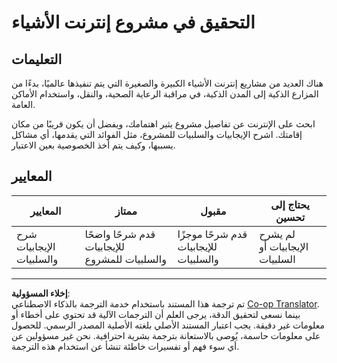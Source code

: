 <!--
CO_OP_TRANSLATOR_METADATA:
{
  "original_hash": "7ef1cec2d27b086032d46ab1958f3e99",
  "translation_date": "2025-08-26T23:36:15+00:00",
  "source_file": "1-getting-started/lessons/1-introduction-to-iot/assignment.md",
  "language_code": "ar"
}
-->
# التحقيق في مشروع إنترنت الأشياء

## التعليمات

هناك العديد من مشاريع إنترنت الأشياء الكبيرة والصغيرة التي يتم تنفيذها عالميًا، بدءًا من المزارع الذكية إلى المدن الذكية، في مراقبة الرعاية الصحية، والنقل، واستخدام الأماكن العامة.

ابحث على الإنترنت عن تفاصيل مشروع يثير اهتمامك، ويفضل أن يكون قريبًا من مكان إقامتك. اشرح الإيجابيات والسلبيات للمشروع، مثل الفوائد التي يقدمها، أي مشاكل يسببها، وكيف يتم أخذ الخصوصية بعين الاعتبار.

## المعايير

| المعايير | ممتاز | مقبول | يحتاج إلى تحسين |
| -------- | ------ | ------ | --------------- |
| شرح الإيجابيات والسلبيات | قدم شرحًا واضحًا للإيجابيات والسلبيات للمشروع | قدم شرحًا موجزًا للإيجابيات والسلبيات | لم يشرح الإيجابيات أو السلبيات |

---

**إخلاء المسؤولية**:  
تم ترجمة هذا المستند باستخدام خدمة الترجمة بالذكاء الاصطناعي [Co-op Translator](https://github.com/Azure/co-op-translator). بينما نسعى لتحقيق الدقة، يرجى العلم أن الترجمات الآلية قد تحتوي على أخطاء أو معلومات غير دقيقة. يجب اعتبار المستند الأصلي بلغته الأصلية المصدر الرسمي. للحصول على معلومات حاسمة، يُوصى بالاستعانة بترجمة بشرية احترافية. نحن غير مسؤولين عن أي سوء فهم أو تفسيرات خاطئة تنشأ عن استخدام هذه الترجمة.